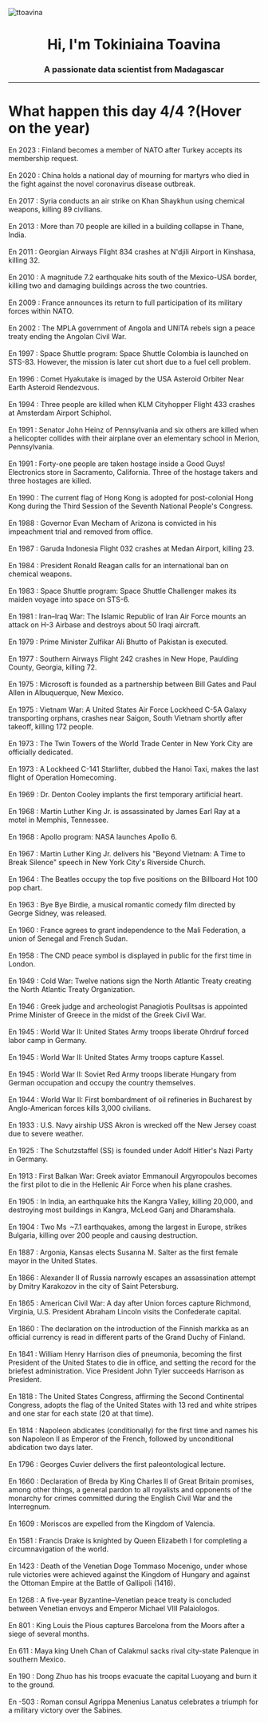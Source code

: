
<p align="left"> <img src="https://komarev.com/ghpvc/?username=ttoavina&label=Profile%20views&color=0e75b6&style=flat" alt="ttoavina" /> </p>
<h1 align="center">Hi, I'm Tokiniaina Toavina</h1>
<h3 align="center">A passionate data scientist from Madagascar</h3>
    
<hr/>
<h1> What happen this day 4/4 ?(Hover on the year)</h1>

En 2023 : Finland becomes a member of NATO after Turkey accepts its membership request.
<br/><br/>
En 2020 : China holds a national day of mourning for martyrs who died in the fight against the novel coronavirus disease outbreak.
<br/><br/>
En 2017 : Syria conducts an air strike on Khan Shaykhun using chemical weapons, killing 89 civilians.
<br/><br/>
En 2013 : More than 70 people are killed in a building collapse in Thane, India.
<br/><br/>
En 2011 : Georgian Airways Flight 834 crashes at N'djili Airport in Kinshasa, killing 32.
<br/><br/>
En 2010 : A magnitude 7.2 earthquake hits south of the Mexico-USA border, killing two and damaging buildings across the two countries.
<br/><br/>
En 2009 : France announces its return to full participation of its military forces within NATO.
<br/><br/>
En 2002 : The MPLA government of Angola and UNITA rebels sign a peace treaty ending the Angolan Civil War.
<br/><br/>
En 1997 : Space Shuttle program: Space Shuttle Colombia is launched on STS-83. However, the mission is later cut short due to a fuel cell problem.
<br/><br/>
En 1996 : Comet Hyakutake is imaged by the USA Asteroid Orbiter Near Earth Asteroid Rendezvous.
<br/><br/>
En 1994 : Three people are killed when KLM Cityhopper Flight 433 crashes at Amsterdam Airport Schiphol.
<br/><br/>
En 1991 : Senator John Heinz of Pennsylvania and six others are killed when a helicopter collides with their airplane over an elementary school in Merion, Pennsylvania.
<br/><br/>
En 1991 : Forty-one people are taken hostage inside a Good Guys! Electronics store in Sacramento, California. Three of the hostage takers and three hostages are killed.
<br/><br/>
En 1990 : The current flag of Hong Kong is adopted for post-colonial Hong Kong during the Third Session of the Seventh National People's Congress.
<br/><br/>
En 1988 : Governor Evan Mecham of Arizona is convicted in his impeachment trial and removed from office.
<br/><br/>
En 1987 : Garuda Indonesia Flight 032 crashes at Medan Airport, killing 23.
<br/><br/>
En 1984 : President Ronald Reagan calls for an international ban on chemical weapons.
<br/><br/>
En 1983 : Space Shuttle program: Space Shuttle Challenger makes its maiden voyage into space on STS-6.
<br/><br/>
En 1981 : Iran–Iraq War: The Islamic Republic of Iran Air Force mounts an attack on H-3 Airbase and destroys about 50 Iraqi aircraft.
<br/><br/>
En 1979 : Prime Minister Zulfikar Ali Bhutto of Pakistan is executed.
<br/><br/>
En 1977 : Southern Airways Flight 242 crashes in New Hope, Paulding County, Georgia, killing 72.
<br/><br/>
En 1975 : Microsoft is founded as a partnership between Bill Gates and Paul Allen in Albuquerque, New Mexico.
<br/><br/>
En 1975 : Vietnam War: A United States Air Force Lockheed C-5A Galaxy transporting orphans, crashes near Saigon, South Vietnam shortly after takeoff, killing 172 people.
<br/><br/>
En 1973 : The Twin Towers of the World Trade Center in New York City are officially dedicated.
<br/><br/>
En 1973 : A Lockheed C-141 Starlifter, dubbed the Hanoi Taxi, makes the last flight of Operation Homecoming.
<br/><br/>
En 1969 : Dr. Denton Cooley implants the first temporary artificial heart.
<br/><br/>
En 1968 : Martin Luther King Jr. is assassinated by James Earl Ray at a motel in Memphis, Tennessee.
<br/><br/>
En 1968 : Apollo program: NASA launches Apollo 6.
<br/><br/>
En 1967 : Martin Luther King Jr. delivers his "Beyond Vietnam: A Time to Break Silence" speech in New York City's Riverside Church.
<br/><br/>
En 1964 : The Beatles occupy the top five positions on the Billboard Hot 100 pop chart.
<br/><br/>
En 1963 : Bye Bye Birdie, a musical romantic comedy film directed by George Sidney, was released.
<br/><br/>
En 1960 : France agrees to grant independence to the Mali Federation, a union of Senegal and French Sudan.
<br/><br/>
En 1958 : The CND peace symbol is displayed in public for the first time in London.
<br/><br/>
En 1949 : Cold War: Twelve nations sign the North Atlantic Treaty creating the North Atlantic Treaty Organization.
<br/><br/>
En 1946 : Greek judge and archeologist Panagiotis Poulitsas is appointed Prime Minister of Greece in the midst of the Greek Civil War.
<br/><br/>
En 1945 : World War II: United States Army troops liberate Ohrdruf forced labor camp in Germany.
<br/><br/>
En 1945 : World War II: United States Army troops capture Kassel.
<br/><br/>
En 1945 : World War II: Soviet Red Army troops liberate Hungary from German occupation and occupy the country themselves.
<br/><br/>
En 1944 : World War II: First bombardment of oil refineries in Bucharest by Anglo-American forces kills 3,000 civilians.
<br/><br/>
En 1933 : U.S. Navy airship USS Akron is wrecked off the New Jersey coast due to severe weather.
<br/><br/>
En 1925 : The Schutzstaffel (SS) is founded under Adolf Hitler's Nazi Party in Germany.
<br/><br/>
En 1913 : First Balkan War: Greek aviator Emmanouil Argyropoulos becomes the first pilot to die in the Hellenic Air Force when his plane crashes.
<br/><br/>
En 1905 : In India, an earthquake hits the Kangra Valley, killing 20,000, and destroying most buildings in Kangra, McLeod Ganj and Dharamshala.
<br/><br/>
En 1904 : Two Ms  ~7.1 earthquakes, among the largest in Europe, strikes Bulgaria, killing over 200 people and causing destruction.
<br/><br/>
En 1887 : Argonia, Kansas elects Susanna M. Salter as the first female mayor in the United States.
<br/><br/>
En 1866 : Alexander II of Russia narrowly escapes an assassination attempt by Dmitry Karakozov in the city of Saint Petersburg.
<br/><br/>
En 1865 : American Civil War: A day after Union forces capture Richmond, Virginia, U.S. President Abraham Lincoln visits the Confederate capital.
<br/><br/>
En 1860 : The declaration on the introduction of the Finnish markka as an official currency is read in different parts of the Grand Duchy of Finland.
<br/><br/>
En 1841 : William Henry Harrison dies of pneumonia, becoming the first President of the United States to die in office, and setting the record for the briefest administration. Vice President John Tyler succeeds Harrison as President.
<br/><br/>
En 1818 : The United States Congress, affirming the Second Continental Congress, adopts the flag of the United States with 13 red and white stripes and one star for each state (20 at that time).
<br/><br/>
En 1814 : Napoleon abdicates (conditionally) for the first time and names his son Napoleon II as Emperor of the French, followed by unconditional abdication two days later.
<br/><br/>
En 1796 : Georges Cuvier delivers the first paleontological lecture.
<br/><br/>
En 1660 : Declaration of Breda by King Charles II of Great Britain promises, among other things, a general pardon to all royalists and opponents of the monarchy for crimes committed during the English Civil War and the Interregnum.
<br/><br/>
En 1609 : Moriscos are expelled from the Kingdom of Valencia.
<br/><br/>
En 1581 : Francis Drake is knighted by Queen Elizabeth I for completing a circumnavigation of the world.
<br/><br/>
En 1423 : Death of the Venetian Doge Tommaso Mocenigo, under whose rule victories were achieved against the Kingdom of Hungary and against the Ottoman Empire at the Battle of Gallipoli (1416).
<br/><br/>
En 1268 : A five-year Byzantine–Venetian peace treaty is concluded between Venetian envoys and Emperor Michael VIII Palaiologos.
<br/><br/>
En 801 : King Louis the Pious captures Barcelona from the Moors after a siege of several months.
<br/><br/>
En 611 : Maya king Uneh Chan of Calakmul sacks rival city-state Palenque in southern Mexico.
<br/><br/>
En 190 : Dong Zhuo has his troops evacuate the capital Luoyang and burn it to the ground.
<br/><br/>
En -503 : Roman consul Agrippa Menenius Lanatus celebrates a triumph for a military victory over the Sabines.
<br/><br/>
